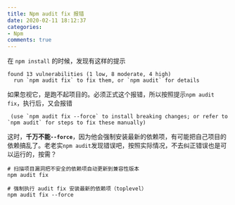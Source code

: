 ```yaml
---
title: Npm audit fix 报错
date: 2020-02-11 18:12:37
categories:
- Npm
comments: true
---
```



在 `npm install` 的时候，发现有这样的提示

```shell
found 13 vulnerabilities (1 low, 8 moderate, 4 high)
  run `npm audit fix` to fix them, or `npm audit` for details
```

<!-- more -->

如果忽视它，是跑不起项目的。必须正式这个报错，所以按照提示`npm audit fix`，执行后，又会报错

```shell
 (use `npm audit fix --force` to install breaking changes; or refer to `npm audit` for steps to fix these manually)
```

这时，**千万不能`--force`**，因为他会强制安装最新的依赖项，有可能把自己项目的依赖搞乱了。老老实`npm audit`发现错误吧，按照实际情况，不去纠正错误也是可以运行的，按需？

```shell
# 扫描项目漏洞把不安全的依赖项自动更新到兼容性版本
npm audit fix

# 强制执行 audit fix 安装最新的依赖项（toplevel）
npm audit fix --force
```

